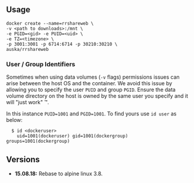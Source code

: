 
## Usage

```
docker create --name=rrshareweb \
-v <path to downloads>:/mnt \
-e PGID=<gid> -e PUID=<uid> \
-e TZ=<timezone> \
-p 3001:3001 -p 6714:6714 -p 30210:30210 \
auska/rrshareweb
```

### User / Group Identifiers

Sometimes when using data volumes (`-v` flags) permissions issues can arise between the host OS and the container. We avoid this issue by allowing you to specify the user `PUID` and group `PGID`. Ensure the data volume directory on the host is owned by the same user you specify and it will "just work" ™.

In this instance `PUID=1001` and `PGID=1001`. To find yours use `id user` as below:

```
  $ id <dockeruser>
    uid=1001(dockeruser) gid=1001(dockergroup) groups=1001(dockergroup)
```

## Versions

+ **15.08.18:** Rebase to alpine linux 3.8.

